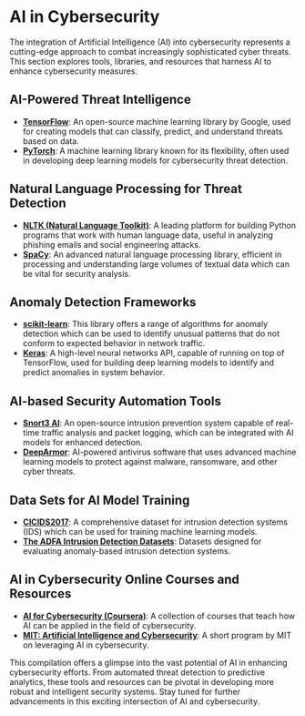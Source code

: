 # AI in Cybersecurity

The integration of Artificial Intelligence (AI) into cybersecurity represents a cutting-edge approach to combat increasingly sophisticated cyber threats. This section explores tools, libraries, and resources that harness AI to enhance cybersecurity measures.

## AI-Powered Threat Intelligence

- **[TensorFlow](https://www.tensorflow.org/)**: An open-source machine learning library by Google, used for creating models that can classify, predict, and understand threats based on data.
- **[PyTorch](https://pytorch.org/)**: A machine learning library known for its flexibility, often used in developing deep learning models for cybersecurity threat detection.

## Natural Language Processing for Threat Detection

- **[NLTK (Natural Language Toolkit)](https://www.nltk.org/)**: A leading platform for building Python programs that work with human language data, useful in analyzing phishing emails and social engineering attacks.
- **[SpaCy](https://spacy.io/)**: An advanced natural language processing library, efficient in processing and understanding large volumes of textual data which can be vital for security analysis.

## Anomaly Detection Frameworks

- **[scikit-learn](https://scikit-learn.org/stable/)**: This library offers a range of algorithms for anomaly detection which can be used to identify unusual patterns that do not conform to expected behavior in network traffic.
- **[Keras](https://keras.io/)**: A high-level neural networks API, capable of running on top of TensorFlow, used for building deep learning models to identify and predict anomalies in system behavior.

## AI-based Security Automation Tools

- **[Snort3 AI](https://www.snort.org/)**: An open-source intrusion prevention system capable of real-time traffic analysis and packet logging, which can be integrated with AI models for enhanced detection.
- **[DeepArmor](https://www.deeparmor.io/)**: AI-powered antivirus software that uses advanced machine learning models to protect against malware, ransomware, and other cyber threats.

## Data Sets for AI Model Training

- **[CICIDS2017](https://www.unb.ca/cic/datasets/ids-2017.html)**: A comprehensive dataset for intrusion detection systems (IDS) which can be used for training machine learning models.
- **[The ADFA Intrusion Detection Datasets](https://www.unsw.adfa.edu.au/australian-centre-for-cyber-security/cybersecurity/ADFA-IDS-Datasets/)**: Datasets designed for evaluating anomaly-based intrusion detection systems.

## AI in Cybersecurity Online Courses and Resources

- **[AI for Cybersecurity (Coursera)](https://www.coursera.org/courses?query=ai%20cybersecurity)**: A collection of courses that teach how AI can be applied in the field of cybersecurity.
- **[MIT: Artificial Intelligence and Cybersecurity](https://professional.mit.edu/programs/short-programs/artificial-intelligence-cybersecurity)**: A short program by MIT on leveraging AI in cybersecurity.

This compilation offers a glimpse into the vast potential of AI in enhancing cybersecurity efforts. From automated threat detection to predictive analytics, these tools and resources can be pivotal in developing more robust and intelligent security systems. Stay tuned for further advancements in this exciting intersection of AI and cybersecurity.
